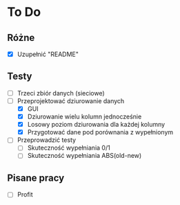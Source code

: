 # To Do

## Różne

- [x] Uzupełnić "README"

## Testy

- [ ] Trzeci zbiór danych (sieciowe)
- [ ] Przeprojektować dziurowanie danych
  - [x] GUI
  - [x] Dziurowanie wielu kolumn jednocześnie
  - [x] Losowy poziom dziurowania dla każdej kolumny
  - [x] Przygotować dane pod porównania z wypełnionym
- [ ] Przeprowadzić testy
  - [ ] Skuteczność wypełniania 0/1
  - [ ] Skuteczność wypełniania ABS(old-new)

## Pisane pracy

- [ ] Profit
